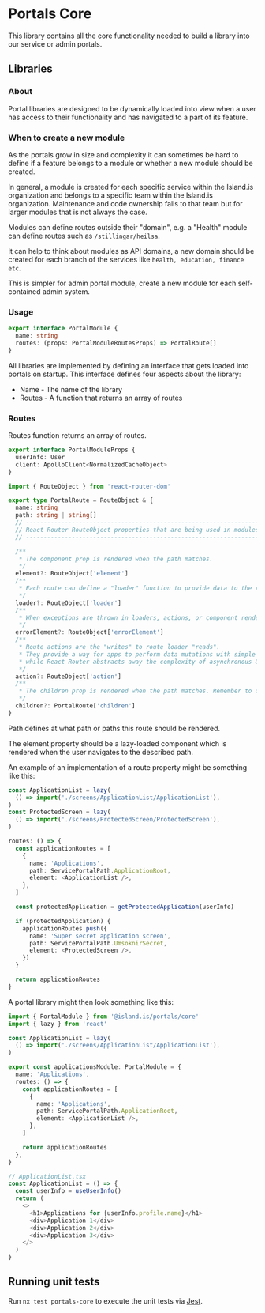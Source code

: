 # Portals Core

This library contains all the core functionality needed to build a library into our service or admin portals.

## Libraries

### About

Portal libraries are designed to be dynamically loaded into view when a user has access to their functionality and
has navigated to a part of its feature.

### When to create a new module

As the portals grow in size and complexity it can sometimes be hard to define if a feature belongs to a module or whether a new module should be created.

In general, a module is created for each specific service within the Island.is organization and belongs to a specific team within the Island.is organization. Maintenance and code ownership falls to that team but for larger modules that is not always the case.

Modules can define routes outside their "domain", e.g. a "Health" module can define routes such as `/stillingar/heilsa`.

It can help to think about modules as API domains, a new domain should be created for each branch of the services like `health, education, finance etc`.

This is simpler for admin portal module, create a new module for each self-contained admin system.

### Usage

```typescript
export interface PortalModule {
  name: string
  routes: (props: PortalModuleRoutesProps) => PortalRoute[]
}
```

All libraries are implemented by defining an interface that gets loaded into portals on startup. This interface defines four aspects about the library:

- Name - The name of the library
- Routes - A function that returns an array of routes

### Routes

Routes function returns an array of routes.

```typescript
export interface PortalModuleProps {
  userInfo: User
  client: ApolloClient<NormalizedCacheObject>
}
```

```typescript
import { RouteObject } from 'react-router-dom'

export type PortalRoute = RouteObject & {
  name: string
  path: string | string[]
  // ------------------------------------------------------------------
  // React Router RouteObject properties that are being used in modules
  // ------------------------------------------------------------------

  /**
   * The component prop is rendered when the path matches.
   */
  element?: RouteObject['element']
  /**
   * Each route can define a "loader" function to provide data to the route element before it renders.
   */
  loader?: RouteObject['loader']
  /**
   * When exceptions are thrown in loaders, actions, or component rendering, the errorElement will be rendered.
   */
  errorElement?: RouteObject['errorElement']
  /**
   * Route actions are the "writes" to route loader "reads".
   * They provide a way for apps to perform data mutations with simple HTML and HTTP semantics
   * while React Router abstracts away the complexity of asynchronous UI and revalidation.
   */
  action?: RouteObject['action']
  /**
   * The children prop is rendered when the path matches. Remember to use <Outlet /> in the parent compoennt to render the children.
   */
  children?: PortalRoute['children']
}
```

Path defines at what path or paths this route should be rendered.

The element property should be a lazy-loaded component which is rendered when the user navigates to the described path.

An example of an implementation of a route property might be something like this:

```typescript
const ApplicationList = lazy(
  () => import('./screens/ApplicationList/ApplicationList'),
)
const ProtectedScreen = lazy(
  () => import('./screens/ProtectedScreen/ProtectedScreen'),
)

routes: () => {
  const applicationRoutes = [
    {
      name: 'Applications',
      path: ServicePortalPath.ApplicationRoot,
      element: <ApplicationList />,
    },
  ]

  const protectedApplication = getProtectedApplication(userInfo)

  if (protectedApplication) {
    applicationRoutes.push({
      name: 'Super secret application screen',
      path: ServicePortalPath.UmsoknirSecret,
      element: <ProtectedScreen />,
    })
  }

  return applicationRoutes
}
```

A portal library might then look something like this:

```typescript
import { PortalModule } from '@island.is/portals/core'
import { lazy } from 'react'

const ApplicationList = lazy(
  () => import('./screens/ApplicationList/ApplicationList'),
)

export const applicationsModule: PortalModule = {
  name: 'Applications',
  routes: () => {
    const applicationRoutes = [
      {
        name: 'Applications',
        path: ServicePortalPath.ApplicationRoot,
        element: <ApplicationList />,
      },
    ]

    return applicationRoutes
  },
}

// ApplicationList.tsx
const ApplicationList = () => {
  const userInfo = useUserInfo()
  return (
    <>
      <h1>Applications for {userInfo.profile.name}</h1>
      <div>Application 1</div>
      <div>Application 2</div>
      <div>Application 3</div>
    </>
  )
}
```

## Running unit tests

Run `nx test portals-core` to execute the unit tests via [Jest](https://jestjs.io).
